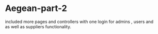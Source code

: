 # Aegean-part-2
included more pages and controllers  with one login for admins , users and as well as suppliers functionality.
